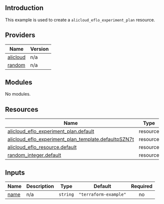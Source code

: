 ## Introduction

This example is used to create a `alicloud_eflo_experiment_plan` resource.

<!-- BEGIN_TF_DOCS -->
## Providers

| Name | Version |
|------|---------|
| <a name="provider_alicloud"></a> [alicloud](#provider\_alicloud) | n/a |
| <a name="provider_random"></a> [random](#provider\_random) | n/a |

## Modules

No modules.

## Resources

| Name | Type |
|------|------|
| [alicloud_eflo_experiment_plan.default](https://registry.terraform.io/providers/aliyun/alicloud/latest/docs/resources/eflo_experiment_plan) | resource |
| [alicloud_eflo_experiment_plan_template.defaultpSZN7t](https://registry.terraform.io/providers/aliyun/alicloud/latest/docs/resources/eflo_experiment_plan_template) | resource |
| [alicloud_eflo_resource.default](https://registry.terraform.io/providers/aliyun/alicloud/latest/docs/resources/eflo_resource) | resource |
| [random_integer.default](https://registry.terraform.io/providers/hashicorp/random/latest/docs/resources/integer) | resource |

## Inputs

| Name | Description | Type | Default | Required |
|------|-------------|------|---------|:--------:|
| <a name="input_name"></a> [name](#input\_name) | n/a | `string` | `"terraform-example"` | no |
<!-- END_TF_DOCS -->
